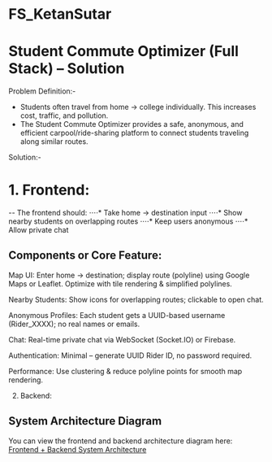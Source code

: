 # FS_KetanSutar 


# Student Commute Optimizer (Full Stack) – Solution

Problem Definition:- 
- Students often travel from home → college individually. This increases cost, traffic, and pollution.
- The Student Commute Optimizer provides a safe, anonymous, and efficient carpool/ride-sharing platform to connect students traveling along similar routes.

Solution:-
# 1. Frontend:
-- The frontend should:
⋅⋅⋅⋅* Take home → destination input
⋅⋅⋅⋅* Show nearby students on overlapping routes
⋅⋅⋅⋅* Keep users anonymous
⋅⋅⋅⋅* Allow private chat

## Components or Core Feature: 

Map UI: Enter home → destination; display route (polyline) using Google Maps or Leaflet. Optimize with tile rendering & simplified polylines.

Nearby Students: Show icons for overlapping routes; clickable to open chat.

Anonymous Profiles: Each student gets a UUID-based username (Rider_XXXX); no real names or emails.

Chat: Real-time private chat via WebSocket (Socket.IO) or Firebase.

Authentication: Minimal – generate UUID Rider ID, no password required.

Performance: Use clustering & reduce polyline points for smooth map rendering.






2. Backend:

## System Architecture Diagram
You can view the frontend and backend architecture diagram here:  
[Frontend + Backend System Architecture](https://app.eraser.io/workspace/BFYdl3jsqCY9F6aoewba?elements=cwBo9byY9_j93arIh3eMHA)

